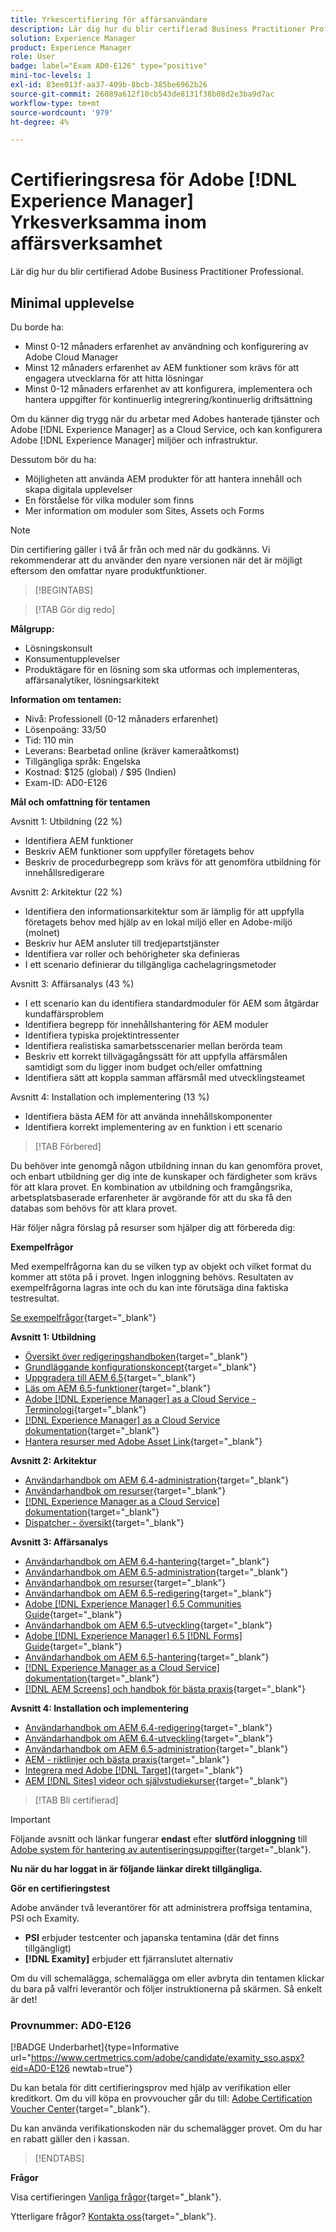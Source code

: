 ```yaml
---
title: Yrkescertifiering för affärsanvändare
description: Lär dig hur du blir certifierad Business Practitioner Professional i Adobe [!DNL Experience Manager].
solution: Experience Manager
product: Experience Manager
role: User
badge: label="Exam AD0-E126" type="positive"
mini-toc-levels: 1
exl-id: 83ee013f-aa37-409b-8bcb-385be6962b26
source-git-commit: 26089a612f10cb543de8131f38b08d2e3ba9d7ac
workflow-type: tm+mt
source-wordcount: '979'
ht-degree: 4%

---
```


# Certifieringsresa för Adobe [!DNL Experience Manager] Yrkesverksamma inom affärsverksamhet

Lär dig hur du blir certifierad Adobe Business Practitioner Professional.

## Minimal upplevelse

Du borde ha:

* Minst 0-12 månaders erfarenhet av användning och konfigurering av Adobe Cloud Manager
* Minst 12 månaders erfarenhet av AEM funktioner som krävs för att engagera utvecklarna för att hitta lösningar
* Minst 0-12 månaders erfarenhet av att konfigurera, implementera och hantera uppgifter för kontinuerlig integrering/kontinuerlig driftsättning

Om du känner dig trygg när du arbetar med Adobes hanterade tjänster och Adobe [!DNL Experience Manager] as a Cloud Service, och kan konfigurera Adobe [!DNL Experience Manager] miljöer och infrastruktur.

Dessutom bör du ha:

* Möjligheten att använda AEM produkter för att hantera innehåll och skapa digitala upplevelser
* En förståelse för vilka moduler som finns
* Mer information om moduler som Sites, Assets och Forms

>[!NOTE]
>
>Din certifiering gäller i två år från och med när du godkänns. Vi rekommenderar att du använder den nyare versionen när det är möjligt eftersom den omfattar nyare produktfunktioner.

>[!BEGINTABS]

>[!TAB Gör dig redo]

**Målgrupp:**

* Lösningskonsult
* Konsumentupplevelser
* Produktägare för en lösning som ska utformas och implementeras, affärsanalytiker, lösningsarkitekt

**Information om tentamen:**

* Nivå: Professionell (0-12 månaders erfarenhet)
* Lösenpoäng: 33/50
* Tid: 110 min
* Leverans: Bearbetad online (kräver kameraåtkomst)
* Tillgängliga språk: Engelska
* Kostnad: $125 (global) / $95 (Indien)
* Exam-ID: AD0-E126

**Mål och omfattning för tentamen**

Avsnitt 1: Utbildning (22 %)

* Identifiera AEM funktioner
* Beskriv AEM funktioner som uppfyller företagets behov
* Beskriv de procedurbegrepp som krävs för att genomföra utbildning för innehållsredigerare

Avsnitt 2: Arkitektur (22 %)

* Identifiera den informationsarkitektur som är lämplig för att uppfylla företagets behov med hjälp av en lokal miljö eller en Adobe-miljö (molnet)
* Beskriv hur AEM ansluter till tredjepartstjänster
* Identifiera var roller och behörigheter ska definieras
* I ett scenario definierar du tillgängliga cachelagringsmetoder

Avsnitt 3: Affärsanalys (43 %)

* I ett scenario kan du identifiera standardmoduler för AEM som åtgärdar kundaffärsproblem
* Identifiera begrepp för innehållshantering för AEM moduler
* Identifiera typiska projektintressenter
* Identifiera realistiska samarbetsscenarier mellan berörda team
* Beskriv ett korrekt tillvägagångssätt för att uppfylla affärsmålen samtidigt som du ligger inom budget och/eller omfattning
* Identifiera sätt att koppla samman affärsmål med utvecklingsteamet

Avsnitt 4: Installation och implementering (13 %)

* Identifiera bästa AEM för att använda innehållskomponenter
* Identifiera korrekt implementering av en funktion i ett scenario

>[!TAB Förbered]

Du behöver inte genomgå någon utbildning innan du kan genomföra provet, och enbart utbildning ger dig inte de kunskaper och färdigheter som krävs för att klara provet. En kombination av utbildning och framgångsrika, arbetsplatsbaserade erfarenheter är avgörande för att du ska få den databas som behövs för att klara provet.

Här följer några förslag på resurser som hjälper dig att förbereda dig:

**Exempelfrågor**

Med exempelfrågorna kan du se vilken typ av objekt och vilket format du kommer att stöta på i provet. Ingen inloggning behövs. Resultaten av exempelfrågorna lagras inte och du kan inte förutsäga dina faktiska testresultat.

[Se exempelfrågor](https://scorpion.caveon.com/launchpad/ad0-e126-adobe-experience-manager-business-practitioner-professional-copy-ddww4w){target="_blank"}

**Avsnitt 1: Utbildning**

* [Översikt över redigeringshandboken](https://experienceleague.adobe.com/docs/experience-manager-65/authoring/home.html?lang=en){target="_blank"}
* [Grundläggande konfigurationskoncept](https://experienceleague.adobe.com/docs/experience-manager-65/deploying/configuring/configuring.html?lang=en){target="_blank"}
* [Uppgradera till AEM 6.5](https://experienceleague.adobe.com/docs/experience-manager-65/deploying/upgrading/upgrade.html?lang=en){target="_blank"}
* [Läs om AEM 6.5-funktioner](https://experienceleague.adobe.com/docs/experience-manager-65/user-guide/troubleshooting/learn.html?lang=en){target="_blank"}
* [Adobe [!DNL Experience Manager] as a Cloud Service - Terminologi](https://experienceleague.adobe.com/docs/experience-manager-cloud-service/overview/terminology.html?lang=en){target="_blank"}
* [[!DNL Experience Manager] as a Cloud Service dokumentation](https://experienceleague.adobe.com/docs/experience-manager-cloud-service/content/home.html?lang=en){target="_blank"}
* [Hantera resurser med Adobe Asset Link](https://helpx.adobe.com/se/enterprise/using/manage-assets-using-adobe-asset-link.html){target="_blank"}

**Avsnitt 2: Arkitektur**

* [Användarhandbok om AEM 6.4-administration](https://experienceleague.adobe.com/docs/experience-manager-64/administering/home.html?lang=en){target="_blank"}
* [Användarhandbok om resurser](https://experienceleague.adobe.com/docs/experience-manager-64/assets/home.html?lang=en){target="_blank"}
* [[!DNL Experience Manager as a Cloud Service] dokumentation](https://experienceleague.adobe.com/docs/experience-manager-cloud-service/content/home.html?lang=en){target="_blank"}
* [Dispatcher - översikt](https://experienceleague.adobe.com/docs/experience-manager-dispatcher/using/dispatcher.html?lang=en){target="_blank"}

**Avsnitt 3: Affärsanalys**

* [Användarhandbok om AEM 6.4-hantering](https://experienceleague.adobe.com/docs/experience-manager-64/managing/home.html?lang=en){target="_blank"}
* [Användarhandbok om AEM 6.5-administration](https://experienceleague.adobe.com/docs/experience-manager-65/administering/home.html?lang=en){target="_blank"}
* [Användarhandbok om resurser](https://experienceleague.adobe.com/docs/experience-manager-64/assets/home.html?lang=en){target="_blank"}
* [Användarhandbok om AEM 6.5-redigering](https://experienceleague.adobe.com/docs/experience-manager-65/authoring/home.html?lang=en){target="_blank"}
* [Adobe [!DNL Experience Manager] 6.5 Communities Guide](https://experienceleague.adobe.com/docs/experience-manager-65/communities/home.html?lang=en){target="_blank"}
* [Användarhandbok om AEM 6.5-utveckling](https://experienceleague.adobe.com/docs/experience-manager-65/developing/home.html?lang=en){target="_blank"}
* [Adobe [!DNL Experience Manager] 6.5 [!DNL Forms] Guide](https://experienceleague.adobe.com/docs/experience-manager-65/forms/home.html?lang=en){target="_blank"}
* [Användarhandbok om AEM 6.5-hantering](https://experienceleague.adobe.com/docs/experience-manager-65/managing/home.html?lang=en){target="_blank"}
* [[!DNL Experience Manager as a Cloud Service] dokumentation](https://experienceleague.adobe.com/docs/experience-manager-cloud-service/content/home.html?lang=en){target="_blank"}
* [[!DNL AEM Screens] och handbok för bästa praxis](https://experienceleague.adobe.com/docs/experience-manager-screens/using/about-guide.html?lang=en){target="_blank"}

**Avsnitt 4: Installation och implementering**

* [Användarhandbok om AEM 6.4-redigering](https://experienceleague.adobe.com/docs/experience-manager-64/authoring/home.html?lang=en){target="_blank"}
* [Användarhandbok om AEM 6.4-utveckling](https://experienceleague.adobe.com/docs/experience-manager-64/developing/home.html?lang=en){target="_blank"}
* [Användarhandbok om AEM 6.5-administration](https://experienceleague.adobe.com/docs/experience-manager-65/administering/home.html?lang=en){target="_blank"}
* [AEM - riktlinjer och bästa praxis](https://experienceleague.adobe.com/docs/experience-manager-65/developing/introduction/dev-guidelines-bestpractices.html?lang=en){target="_blank"}
* [Integrera med Adobe [!DNL Target]](https://experienceleague.adobe.com/docs/experience-manager-cloud-service/sites/integrations/integrating-adobe-target.html?lang=en){target="_blank"}
* [AEM [!DNL Sites] videor och självstudiekurser](https://experienceleague.adobe.com/docs/experience-manager-learn/sites/overview.html?lang=en){target="_blank"}

>[!TAB Bli certifierad]

>[!IMPORTANT]
>
>Följande avsnitt och länkar fungerar **endast**  efter **slutförd inloggning** till [Adobe system för hantering av autentiseringsuppgifter](http://www.certmetrics.com/adobe){target="_blank"}.

**Nu när du har loggat in är följande länkar direkt tillgängliga.**

**Gör en certifieringstest**

Adobe använder två leverantörer för att administrera proffsiga tentamina, PSI och Examity.

* **PSI** erbjuder testcenter och japanska tentamina (där det finns tillgängligt)
* **[!DNL Examity]** erbjuder ett fjärranslutet alternativ

Om du vill schemalägga, schemalägga om eller avbryta din tentamen klickar du bara på valfri leverantör och följer instruktionerna på skärmen. Så enkelt är det!

### Provnummer: AD0-E126

[!BADGE Underbarhet]{type=Informative url="https://www.certmetrics.com/adobe/candidate/examity_sso.aspx?eid=AD0-E126 newtab=true"}

Du kan betala för ditt certifieringsprov med hjälp av verifikation eller kreditkort. Om du vill köpa en provvoucher går du till: [Adobe Certification Voucher Center](https://market.xvoucher.com/adobe/global){target="_blank"}.

Du kan använda verifikationskoden när du schemalägger provet. Om du har en rabatt gäller den i kassan.

>[!ENDTABS]

**Frågor**

Visa certifieringen [Vanliga frågor](https://experienceleague.adobe.com/docs/certification/certification/faq.html?lang=en){target="_blank"}.

Ytterligare frågor? [Kontakta oss](mailto:certif@adobe.com){target="_blank"}.
